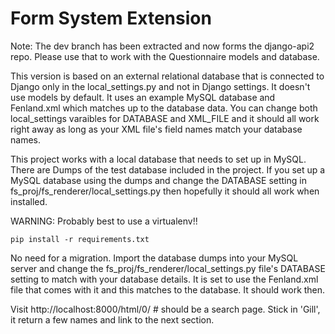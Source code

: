 # Form System Extension 

Note:  The dev branch has been extracted and now forms the django-api2 repo.  Please use that to work with the Questionnaire models and database.

This version is based on an external relational database that is connected to Django only in the local_settings.py and not in Django settings.  It doesn't use models by default.  It uses an example MySQL database and Fenland.xml which matches up to the database data.  You can change both local_settings varaibles for DATABASE and XML_FILE and it should all work right away as long as your XML file's field names match your database names.

This project works with a local database that needs to set up in MySQL.  There are Dumps of the test database included in the project.  If you set up a MySQL database using the dumps and change the DATABASE setting in fs_proj/fs_renderer/local_settings.py then hopefully it should all work when installed.

WARNING: Probably best to use a virtualenv!!

    pip install -r requirements.txt
    
No need for a migration.  Import the database dumps into your MySQL server and change the fs_proj/fs_renderer/local_settings.py file's DATABASE setting to match with your database details.  It is set to use the Fenland.xml file that comes with it and this matches to the database.  It should work then.

Visit http://localhost:8000/html/0/ # should be a search page.  Stick in 'Gill', it return a few names and link to the next section.


